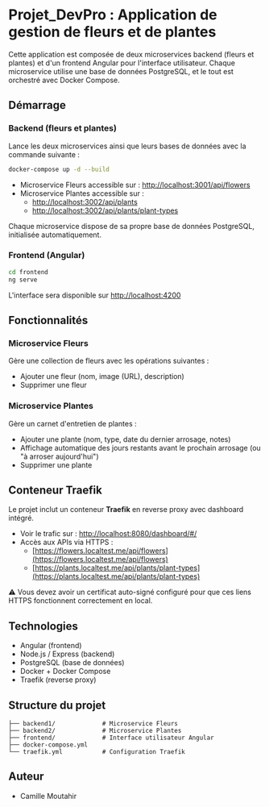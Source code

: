 
# Projet_DevPro : Application de gestion de fleurs et de plantes

Cette application est composée de deux microservices backend (fleurs et plantes) et d'un frontend Angular pour l'interface utilisateur. Chaque microservice utilise une base de données PostgreSQL, et le tout est orchestré avec Docker Compose.

## Démarrage
### Backend (fleurs et plantes)

Lance les deux microservices ainsi que leurs bases de données avec la commande suivante :

```bash
docker-compose up -d --build
```

- Microservice Fleurs accessible sur : [http://localhost:3001/api/flowers](http://localhost:3001/api/flowers)  
- Microservice Plantes accessible sur :
  - [http://localhost:3002/api/plants](http://localhost:3002/api/plants)
  - [http://localhost:3002/api/plants/plant-types](http://localhost:3002/api/plants/plant-types)

Chaque microservice dispose de sa propre base de données PostgreSQL, initialisée automatiquement.

### Frontend (Angular)

```bash
cd frontend
ng serve
```

L'interface sera disponible sur [http://localhost:4200](http://localhost:4200)

## Fonctionnalités

### Microservice Fleurs
Gère une collection de fleurs avec les opérations suivantes :
- Ajouter une fleur (nom, image (URL), description)
- Supprimer une fleur

### Microservice Plantes
Gère un carnet d'entretien de plantes :
- Ajouter une plante (nom, type, date du dernier arrosage, notes)
- Affichage automatique des jours restants avant le prochain arrosage (ou "à arroser aujourd'hui")
- Supprimer une plante


## Conteneur Traefik

Le projet inclut un conteneur **Traefik** en reverse proxy avec dashboard intégré.

- Voir le trafic sur : [http://localhost:8080/dashboard/#/](http://localhost:8080/dashboard/#/)
- Accès aux APIs via HTTPS :
  - [https://flowers.localtest.me/api/flowers](https://flowers.localtest.me/api/flowers)
  - [https://plants.localtest.me/api/plants/plant-types](https://plants.localtest.me/api/plants/plant-types)

⚠️ Vous devez avoir un certificat auto-signé configuré pour que ces liens HTTPS fonctionnent correctement en local.


## Technologies

- Angular (frontend)
- Node.js / Express (backend)
- PostgreSQL (base de données)
- Docker + Docker Compose
- Traefik (reverse proxy)

## Structure du projet

```
├── backend1/             # Microservice Fleurs
├── backend2/             # Microservice Plantes
├── frontend/             # Interface utilisateur Angular
├── docker-compose.yml
└── traefik.yml           # Configuration Traefik
```

## Auteur

- Camille Moutahir


